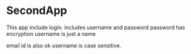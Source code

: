 # SecondApp
This app include login.
includes username and password
password has encryption
username is just a name

email id is also ok
username is case sensitive.
